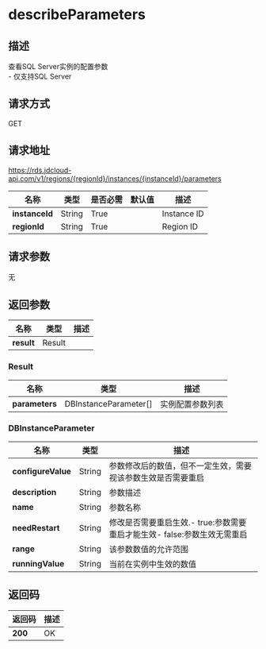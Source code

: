 # describeParameters


## 描述
查看SQL Server实例的配置参数<br>- 仅支持SQL Server

## 请求方式
GET

## 请求地址
https://rds.jdcloud-api.com/v1/regions/{regionId}/instances/{instanceId}/parameters

|名称|类型|是否必需|默认值|描述|
|---|---|---|---|---|
|**instanceId**|String|True| |Instance ID|
|**regionId**|String|True| |Region ID|

## 请求参数
无


## 返回参数
|名称|类型|描述|
|---|---|---|
|**result**|Result| |

### Result
|名称|类型|描述|
|---|---|---|
|**parameters**|DBInstanceParameter[]|实例配置参数列表|
### DBInstanceParameter
|名称|类型|描述|
|---|---|---|
|**configureValue**|String|参数修改后的数值，但不一定生效，需要视该参数生效是否需要重启|
|**description**|String|参数描述|
|**name**|String|参数名称|
|**needRestart**|String|修改是否需要重启生效.- true:参数需要重启才能生效- false:参数生效无需重启|
|**range**|String|该参数数值的允许范围|
|**runningValue**|String|当前在实例中生效的数值|

## 返回码
|返回码|描述|
|---|---|
|**200**|OK|
